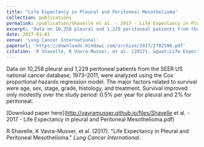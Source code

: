 ```yaml
---
title: "Life Expectancy in Pleural and Peritoneal Mesothelioma"
collection: publications
permalink: /publication/Shavelle et al. - 2017 - Life Expectancy in Pleural and Peritoneal Mesothelioma
excerpt: 'Data on 10,258 pleural and 1,229 peritoneal patients from the SEER US national cancer database, 1973–2011, were analyzed using the Cox proportional hazards regression model.  The major factors related to survival were age, sex, stage, grade, histology, and treatment. Survival improved only modestly over the study period: 0.5% per year for pleural and 2% for peritoneal.'
date: 2017-01-01
venue: 'Lung Cancer International'
paperurl: 'https://downloads.hindawi.com/archive/2017/2782590.pdf'
citation: 'R Shavelle, K Vavra-Musser, et al. (2017). &quot;Life Expectancy in Pleural and Peritoneal Mesothelioma.&quot; <i>Lung Cancer International</i>.'
---
```

Data on 10,258 pleural and 1,229 peritoneal patients from the SEER US national cancer database, 1973–2011, were analyzed using the Cox proportional hazards regression model.  The major factors related to survival were age, sex, stage, grade, histology, and treatment. Survival improved only modestly over the study period: 0.5% per year for pleural and 2% for peritoneal.

[Download paper here](http://vavramusser.github.io/files/Shavelle et al. - 2017 - Life Expectancy in pleural and Peritoneal Mesothelioma.pdf)

R Shavelle, K Vavra-Musser, et al. (2017). "Life Expectancy in Pleural and Peritoneal Mesothelioma." <i>Lung Cancer International</i>.
